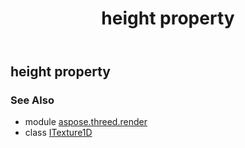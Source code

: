 ﻿---
title: height property
second_title: Aspose.3D for Python via .NET API References
description: 
type: docs
weight: 70
url: /python-net/aspose.threed.render/itexture1d/height/
is_root: false
---

## height property


### See Also
* module [aspose.threed.render](../../)
* class [ITexture1D](/3d/python-net/aspose.threed.render/itexture1d)
